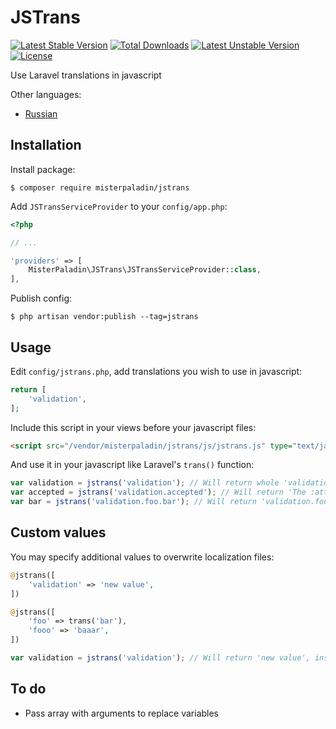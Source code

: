 # JSTrans

[![Latest Stable Version](https://poser.pugx.org/misterpaladin/jstrans/v/stable)](https://packagist.org/packages/misterpaladin/jstrans) [![Total Downloads](https://poser.pugx.org/misterpaladin/jstrans/downloads)](https://packagist.org/packages/misterpaladin/jstrans) [![Latest Unstable Version](https://poser.pugx.org/misterpaladin/jstrans/v/unstable)](https://packagist.org/packages/misterpaladin/jstrans) [![License](https://poser.pugx.org/misterpaladin/jstrans/license)](https://packagist.org/packages/misterpaladin/jstrans)

Use Laravel translations in javascript

Other languages:
- [Russian](../master/README-RU.md)

## Installation

Install package:

```
$ composer require misterpaladin/jstrans
```

Add `JSTransServiceProvider` to your `config/app.php`:

```php
<?php

// ...

'providers' => [
    MisterPaladin\JSTrans\JSTransServiceProvider::class,
],
```

Publish config:

```
$ php artisan vendor:publish --tag=jstrans
```

## Usage

Edit `config/jstrans.php`, add translations you wish to use in javascript:

```php
return [
    'validation',
];
```

Include this script in your views before your javascript files:

```html
<script src="/vendor/misterpaladin/jstrans/js/jstrans.js" type="text/javascript"></script>
```

And use it in your javascript like Laravel's `trans()` function:

```javascript
var validation = jstrans('validation'); // Will return whole 'validation.php' array
var accepted = jstrans('validation.accepted'); // Will return 'The :attribute must be accepted.'
var bar = jstrans('validation.foo.bar'); // Will return 'validation.foo.bar'
```

## Custom values

You may specify additional values to overwrite localization files:

```php
@jstrans([
    'validation' => 'new value',
])

@jstrans([
    'foo' => trans('bar'),
    'fooo' => 'baaar',
])
```

```javascript
var validation = jstrans('validation'); // Will return 'new value', instead of 'validation.php' array
```

## To do
- Pass array with arguments to replace variables
